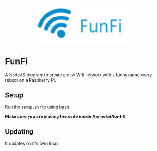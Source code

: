 <p align="center">
    <img src="funfi.png" height=130 title="Stfu i downscaled it so it's smaller to download">
</p>

# FunFi

A NodeJS program to create a new Wifi network with a funny name every reboot on a Raspberry Pi.

## Setup

Run the `setup.sh` file using bash.

<b>Make sure you are placing the code inside /home/pi/funfi!!</b>

## Updating

It updates on it's own lmao
